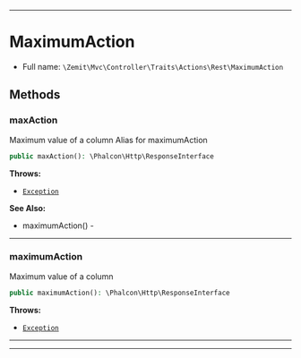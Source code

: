 ***

# MaximumAction





* Full name: `\Zemit\Mvc\Controller\Traits\Actions\Rest\MaximumAction`




## Methods


### maxAction

Maximum value of a column
Alias for maximumAction

```php
public maxAction(): \Phalcon\Http\ResponseInterface
```











**Throws:**

- [`Exception`](../../../../../../Exception.md)



**See Also:**

* maximumAction() - 

***

### maximumAction

Maximum value of a column

```php
public maximumAction(): \Phalcon\Http\ResponseInterface
```











**Throws:**

- [`Exception`](../../../../../../Exception.md)



***

***


